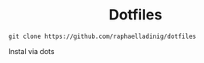 <div align="center">
  <h1>Dotfiles</h1>
</div>

```
git clone https://github.com/raphaelladinig/dotfiles
```
Instal via dots
